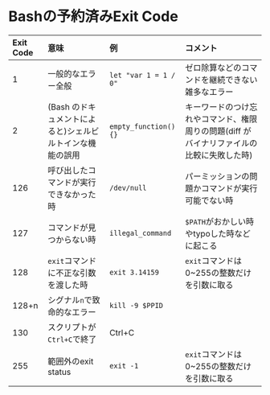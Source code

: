 # Bashの予約済みExit Code

|Exit Code|意味|例|コメント|
|:---|:---|:---|:---|
|1|一般的なエラー全般|`let "var 1 = 1 / 0"`|ゼロ除算などのコマンドを継続できない雑多なエラー|
|2|(Bash のドキュメントによると)シェルビルトインな機能の誤用|`empty_function(){}`|キーワードのつけ忘れやコマンド、権限周りの問題(diff がバイナリファイルの比較に失敗した時)|
|126|呼び出したコマンドが実行できなかった時|`/dev/null`|パーミッションの問題かコマンドが実行可能でない時|
|127|コマンドが見つからない時|`illegal_command`|`$PATH`がおかしい時やtypoした時などに起こる|
|128|`exit`コマンドに不正な引数を渡した時|`exit 3.14159`|`exit`コマンドは0~255の整数だけを引数に取る|
|128+n|シグナル`n`で致命的なエラー|`kill -9 $PPID`||
|130|スクリプトが`Ctrl+C`で終了|Ctrl+C||
|255|範囲外のexit status|`exit -1`|`exit`コマンドは0~255の整数だけを引数に取る|
